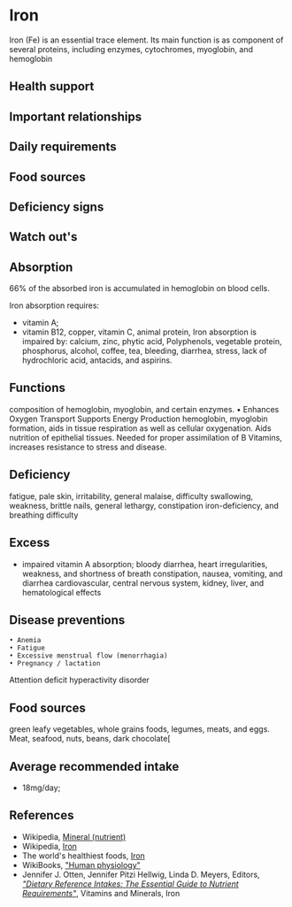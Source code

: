 # Iron
Iron (Fe) is an essential trace element. Its main function is as component of several proteins, including enzymes, cytochromes, myoglobin, and hemoglobin

## Health support

## Important relationships

## Daily requirements

## Food sources

## Deficiency signs

## Watch out's

## Absorption
66% of the absorbed iron is accumulated in hemoglobin on blood cells.

Iron absorption requires:
- vitamin A;
- vitamin B12, copper, vitamin C, animal protein, 
Iron absorption is impaired by: calcium, zinc, phytic acid, Polyphenols, vegetable protein, phosphorus, alcohol, coffee, tea, bleeding, diarrhea, stress, lack of hydrochloric acid, antacids, and aspirins.

## Functions
composition of hemoglobin, myoglobin, and certain enzymes.
	• Enhances Oxygen Transport
Supports Energy Production
hemoglobin, myoglobin formation, aids in tissue respiration as well as cellular oxygenation. Aids nutrition of epithelial tissues. Needed for proper assimilation of B Vitamins, increases resistance to stress and disease.

## Deficiency
fatigue, pale skin, irritability, general malaise, difficulty swallowing, weakness, brittle nails, general lethargy, constipation iron-deficiency, and breathing difficulty

## Excess
- impaired vitamin A absorption;
bloody diarrhea, heart irregularities, weakness, and shortness of breath
constipation, nausea, vomiting, and diarrhea
cardiovascular, central nervous system, kidney, liver, and hematological effects

## Disease preventions
	• Anemia
	• Fatigue
	• Excessive menstrual flow (menorrhagia)
	• Pregnancy / lactation
Attention deficit hyperactivity disorder

## Food sources
green leafy vegetables, whole grains foods, legumes, meats, and eggs.
Meat, seafood, nuts, beans, dark chocolate[

## Average recommended intake
- 18mg/day;

## References
- Wikipedia, [Mineral (nutrient)](https://en.wikipedia.org/wiki/Mineral_(nutrient))
- Wikipedia, [Iron](https://en.wikipedia.org/wiki/Iron)
- The world's healthiest foods, [Iron](http://www.whfoods.com/genpage.php?tname=nutrient&dbid=70)
- WikiBooks, ["Human physiology"](https://en.wikibooks.org/wiki/Human_Physiology/Nutrition#Minerals)
- Jennifer J. Otten, Jennifer Pitzi Hellwig, Linda D. Meyers, Editors, [_"Dietary Reference Intakes: The Essential Guide to Nutrient Requirements"_](https://www.amazon.com/Dietary-Reference-Intakes-Essential-Requirements/dp/0309157420), Vitamins and Minerals, Iron